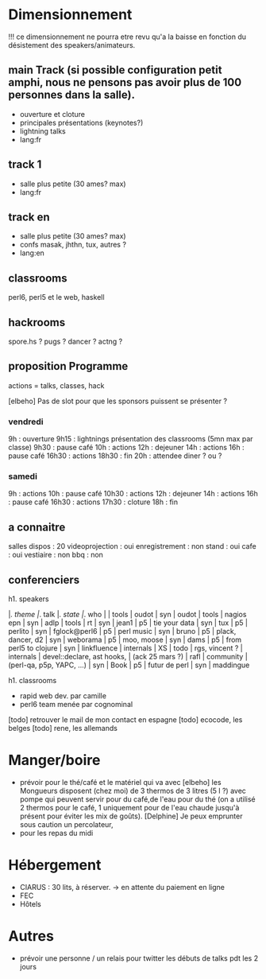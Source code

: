 # Dimensionnement

!!! ce dimensionnement ne pourra etre revu qu'a la baisse en fonction du désistement des speakers/animateurs.

## main Track (si possible configuration petit amphi, nous ne pensons pas avoir plus de 100 personnes dans la salle).
- ouverture et cloture
- principales présentations (keynotes?)
- lightning talks
- lang:fr

## track 1
- salle plus petite (30 ames? max)
- lang:fr

## track en
- salle plus petite (30 ames? max)
- confs masak, jhthn, tux, autres ? 
- lang:en

## classrooms

perl6, perl5 et le web, haskell 

## hackrooms

spore.hs ? pugs ? dancer ? actng ? 

## proposition Programme

actions = talks, classes, hack

[elbeho] Pas de slot pour que les sponsors puissent se présenter ?

### vendredi

9h     : ouverture
9h15   : lightnings présentation des classrooms (5mn max par classe)
9h30   : pause café
10h    : actions
12h    : dejeuner
14h    : actions
16h    : pause café
16h30  : actions
18h30  : fin
20h    : attendee diner ? ou ? 

### samedi 

9h     : actions
10h    : pause café
10h30  : actions
12h    : dejeuner
14h    : actions
16h    : pause café
16h30  : actions
17h30  : cloture
18h    : fin

## a connaitre

salles dispos   : 20
videoprojection : oui
enregistrement  : non
stand           : oui
cafe            : oui
vestiaire       : non
bbq             : non

## conferenciers


h1. speakers

|_. theme      |_. talk                     |_. state             |_. who |
| tools        | oudot                      | syn                 | oudot
| tools        | nagios epn                 | syn                 | adlp
| tools        | rt                         | syn                 | jean1
| p5           | tie your data              | syn                 | tux
| p5           | perlito                    | syn                 | fglock@perl6
| p5           | perl music                 | syn                 | bruno
| p5           | plack, dancer, d2          | syn                 | weborama
| p5           | moo, moose                 | syn                 | dams
| p5           | from perl5 to clojure      | syn                 | linkfluence
| internals    | XS                         | todo                | rgs, vincent ? 
| internals    | devel::declare, ast hooks, | (ack 25 mars ?)     | rafl
| community    | (perl-qa, p5p, YAPC, ...)  | syn                 | Book 
| p5           | futur de perl              | syn                | maddingue

h1. classrooms

* rapid web dev. par camille
* perl6 team menée par cognominal

[todo] retrouver le mail de mon contact en espagne
[todo] ecocode, les belges
[todo] rene, les allemands

# Manger/boire

  * prévoir pour le thé/café et le matériel qui va avec
  [elbeho] les Mongueurs disposent (chez moi) de 3 thermos de 3 litres (5 l ?) avec pompe qui peuvent servir pour du café,de l'eau pour du thé (on a utilisé 2 thermos pour le café, 1 uniquement pour de l'eau chaude jusqu'à présent pour éviter les mix de goûts).
  [Delphine] Je peux emprunter sous caution un percolateur,
  * pour les repas du midi

# Hébergement

  * CIARUS : 30 lits, à réserver. -> en attente du paiement en ligne
  * FEC
  * Hôtels

# Autres

  * prévoir une personne / un relais pour twitter les débuts de talks pdt les 2 jours

